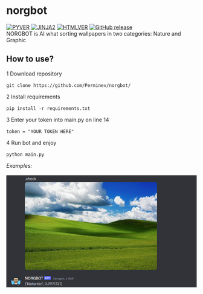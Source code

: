 # norgbot

[![PYVER](https://img.shields.io/badge/Python-3.9-blue)](https://www.python.org/) [![JINJA2](https://img.shields.io/badge/Norg-Bot-brown)](https://www.youtube.com/watch?v=dQw4w9WgXcQ&ab_channel=RickAstley) [![HTMLVER](https://img.shields.io/badge/TensorFlow-2.14.0-blue)](https://pypi.org/project/tensorflow/) [![GitHub release](https://img.shields.io/badge/Requests-2.31.0-blue)](https://pypi.org/project/requests/)
<br> NORGBOT is AI what sorting wallpapers in two categories: Nature and Graphic
## How to use?
1 Download repository 
```
git clone https://github.com/Perminev/norgbot/
```
2 Install requirements
```
pip install -r requirements.txt
```
3 Enter your token into main.py on line 14
```
token = "YOUR TOKEN HERE"
```
4 Run bot and enjoy
```
python main.py
```
_Examples:_
<br> <br>
![Example](https://github.com/Perminev/norgbot/blob/main/norgobexamp.png?raw=true)
